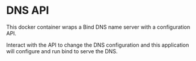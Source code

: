 # DNS API

This docker container wraps a Bind DNS name server with a configuration API.

Interact with the API to change the DNS configuration and this application will configure and run bind to serve the DNS.